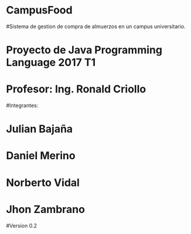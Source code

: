 # CampusFood
#Sistema de gestion de compra de almuerzos en un campus universitario.

# Proyecto de Java Programming Language 2017 T1
# Profesor: Ing. Ronald Criollo
#Integrantes:
#	Julian Bajaña
#	Daniel Merino
#	Norberto Vidal
#	Jhon Zambrano

#Version 0.2
